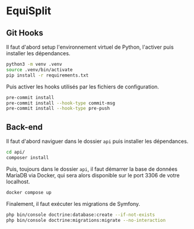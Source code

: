 # EquiSplit

## Git Hooks

Il faut d'abord setup l'environnement virtuel de Python, l'activer puis installer les dépendances.

```bash
python3 -m venv .venv
source .venv/bin/activate
pip install -r requirements.txt
```

Puis activer les hooks utilisés par les fichiers de configuration.

```bash
pre-commit install
pre-commit install --hook-type commit-msg
pre-commit install --hook-type pre-push
```

## Back-end

Il faut d'abord naviguer dans le dossier `api` puis installer les dépendances.

```bash
cd api/
composer install
```

Puis, toujours dans le dossier `api`, il faut démarrer la base de données MariaDB via Docker,
qui sera alors disponible sur le port 3306 de votre localhost.

```bash
docker compose up
```

Finalement, il faut exécuter les migrations de Symfony.

```bash
php bin/console doctrine:database:create --if-not-exists
php bin/console doctrine:migrations:migrate --no-interaction
```
